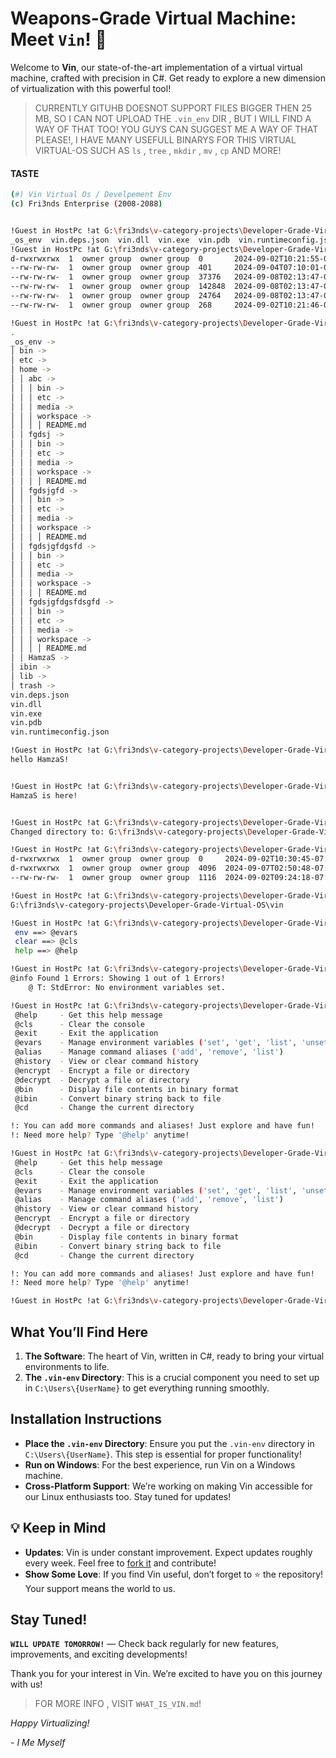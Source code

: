 # Weapons-Grade Virtual Machine: Meet `Vin`! 🚀

Welcome to **Vin**, our state-of-the-art implementation of a virtual virtual machine, crafted with precision in C#. Get ready to explore a new dimension of virtualization with this powerful tool!

> CURRENTLY GITUHB DOESNOT SUPPORT FILES BIGGER THEN 25 MB, SO I CAN NOT UPLOAD THE `.vin_env` DIR , BUT I WILL FIND A WAY OF THAT TOO! YOU GUYS CAN SUGGEST ME A WAY OF THAT PLEASE!, I HAVE MANY USEFULL BINARYS FOR THIS VIRTUAL VIRTUAL-OS SUCH AS `ls` , `tree` , `mkdir` , `mv` , `cp` AND MORE!

#### **TASTE**
```sh
(#) Vin Virtual Os / Develpement Env
(c) Fri3nds Enterprise (2008-2088)


!Guest in HostPc !at G:\fri3nds\v-category-projects\Developer-Grade-Virtual-OS\vin\vin\bin\Debug\net8.0 $ @bin ls
_os_env  vin.deps.json  vin.dll  vin.exe  vin.pdb  vin.runtimeconfig.json
!Guest in HostPc !at G:\fri3nds\v-category-projects\Developer-Grade-Virtual-OS\vin\vin\bin\Debug\net8.0 $ @bin ls -l -a
d-rwxrwxrwx  1  owner group  owner group  0       2024-09-02T10:21:55-07:00  _os_env
--rw-rw-rw-  1  owner group  owner group  401     2024-09-04T07:10:01-07:00  vin.deps.json
--rw-rw-rw-  1  owner group  owner group  37376   2024-09-08T02:13:47-07:00  vin.dll
--rw-rw-rw-  1  owner group  owner group  142848  2024-09-08T02:13:47-07:00  vin.exe
--rw-rw-rw-  1  owner group  owner group  24764   2024-09-08T02:13:47-07:00  vin.pdb
--rw-rw-rw-  1  owner group  owner group  268     2024-09-02T10:21:46-07:00  vin.runtimeconfig.json

!Guest in HostPc !at G:\fri3nds\v-category-projects\Developer-Grade-Virtual-OS\vin\vin\bin\Debug\net8.0 $ @bin tree
.
_os_env ->
│ bin ->
│ etc ->
│ home ->
│ │ abc ->
│ │ │ bin ->
│ │ │ etc ->
│ │ │ media ->
│ │ │ workspace ->
│ │ │ │ README.md
│ │ fgdsj ->
│ │ │ bin ->
│ │ │ etc ->
│ │ │ media ->
│ │ │ workspace ->
│ │ │ │ README.md
│ │ fgdsjgfd ->
│ │ │ bin ->
│ │ │ etc ->
│ │ │ media ->
│ │ │ workspace ->
│ │ │ │ README.md
│ │ fgdsjgfdgsfd ->
│ │ │ bin ->
│ │ │ etc ->
│ │ │ media ->
│ │ │ workspace ->
│ │ │ │ README.md
│ │ fgdsjgfdgsfdsgfd ->
│ │ │ bin ->
│ │ │ etc ->
│ │ │ media ->
│ │ │ workspace ->
│ │ │ │ README.md
│ │ HamzaS ->
│ ibin ->
│ lib ->
│ trash ->
vin.deps.json
vin.dll
vin.exe
vin.pdb
vin.runtimeconfig.json

!Guest in HostPc !at G:\fri3nds\v-category-projects\Developer-Grade-Virtual-OS\vin\vin\bin\Debug\net8.0 $ @ibin plutoc:HamzaS.rb
hello HamzaS!


!Guest in HostPc !at G:\fri3nds\v-category-projects\Developer-Grade-Virtual-OS\vin\vin\bin\Debug\net8.0 $ @ibin python:abc.py
HamzaS is here!


!Guest in HostPc !at G:\fri3nds\v-category-projects\Developer-Grade-Virtual-OS\vin\vin\bin\Debug\net8.0 $ @cd ../../../../
Changed directory to: G:\fri3nds\v-category-projects\Developer-Grade-Virtual-OS\vin\

!Guest in HostPc !at G:\fri3nds\v-category-projects\Developer-Grade-Virtual-OS\vin\ $ @bin ls -l -a
d-rwxrwxrwx  1  owner group  owner group  0     2024-09-02T10:30:45-07:00  .vs
d-rwxrwxrwx  1  owner group  owner group  4096  2024-09-07T02:50:48-07:00  vin
--rw-rw-rw-  1  owner group  owner group  1116  2024-09-02T09:24:18-07:00  vin.sln

!Guest in HostPc !at G:\fri3nds\v-category-projects\Developer-Grade-Virtual-OS\vin\ $ @bin pwd
G:\fri3nds\v-category-projects\Developer-Grade-Virtual-OS\vin

!Guest in HostPc !at G:\fri3nds\v-category-projects\Developer-Grade-Virtual-OS\vin\ $ @alias list
 env ==> @evars
 clear ==> @cls
 help ==> @help

!Guest in HostPc !at G:\fri3nds\v-category-projects\Developer-Grade-Virtual-OS\vin\ $ env list
@info Found 1 Errors: Showing 1 out of 1 Errors!
    @ T: StdError: No environment variables set.

!Guest in HostPc !at G:\fri3nds\v-category-projects\Developer-Grade-Virtual-OS\vin\ $ help
 @help     - Get this help message
 @cls      - Clear the console
 @exit     - Exit the application
 @evars    - Manage environment variables ('set', 'get', 'list', 'unset')
 @alias    - Manage command aliases ('add', 'remove', 'list')
 @history  - View or clear command history
 @encrypt  - Encrypt a file or directory
 @decrypt  - Decrypt a file or directory
 @bin      - Display file contents in binary format
 @ibin     - Convert binary string back to file
 @cd       - Change the current directory

!: You can add more commands and aliases! Just explore and have fun!
!: Need more help? Type '@help' anytime!

!Guest in HostPc !at G:\fri3nds\v-category-projects\Developer-Grade-Virtual-OS\vin\ $ @help
 @help     - Get this help message
 @cls      - Clear the console
 @exit     - Exit the application
 @evars    - Manage environment variables ('set', 'get', 'list', 'unset')
 @alias    - Manage command aliases ('add', 'remove', 'list')
 @history  - View or clear command history
 @encrypt  - Encrypt a file or directory
 @decrypt  - Decrypt a file or directory
 @bin      - Display file contents in binary format
 @ibin     - Convert binary string back to file
 @cd       - Change the current directory

!: You can add more commands and aliases! Just explore and have fun!
!: Need more help? Type '@help' anytime!

!Guest in HostPc !at G:\fri3nds\v-category-projects\Developer-Grade-Virtual-OS\vin\ $
```

## What You’ll Find Here

1. **The Software**: The heart of Vin, written in C#, ready to bring your virtual environments to life.
2. **The `.vin-env` Directory**: This is a crucial component you need to set up in `C:\Users\{UserName}` to get everything running smoothly.

## Installation Instructions

- **Place the `.vin-env` Directory**: Ensure you put the `.vin-env` directory in `C:\Users\{UserName}`. This step is essential for proper functionality!
- **Run on Windows**: For the best experience, run Vin on a Windows machine. 
- **Cross-Platform Support**: We’re working on making Vin accessible for our Linux enthusiasts too. Stay tuned for updates!

## 💡 Keep in Mind

- **Updates**: Vin is under constant improvement. Expect updates roughly every week. Feel free to [fork it](#) and contribute!
- **Show Some Love**: If you find Vin useful, don’t forget to ⭐️ the repository! Your support means the world to us.

## Stay Tuned!

**`WILL UPDATE TOMORROW!`** — Check back regularly for new features, improvements, and exciting developments!

Thank you for your interest in Vin. We’re excited to have you on this journey with us!

> FOR MORE INFO , VISIT `WHAT_IS_VIN.md`!

*Happy Virtualizing!*

*- I Me Myself*
